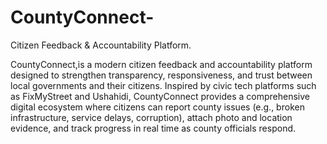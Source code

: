 # CountyConnect-
Citizen Feedback &amp; Accountability Platform.

CountyConnect,is a modern citizen feedback and accountability platform designed to strengthen transparency, responsiveness, and trust between local governments and their citizens.
 Inspired by civic tech platforms such as FixMyStreet and Ushahidi, CountyConnect provides a comprehensive digital ecosystem where citizens can report county issues 
 (e.g., broken infrastructure, service delays, corruption), 
 attach photo and location evidence, and track progress in real time as county officials respond.

